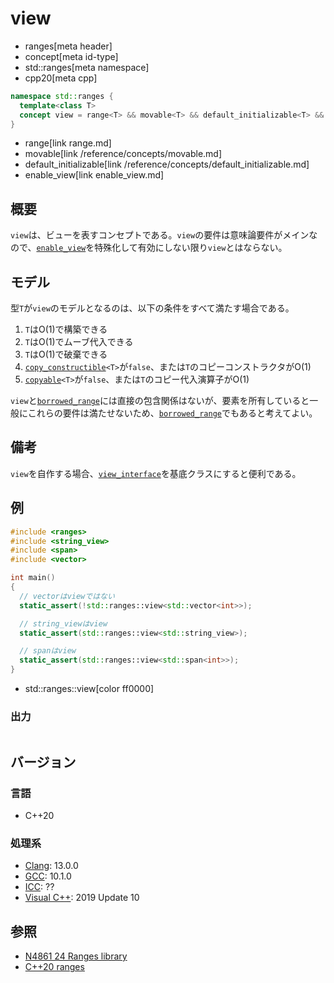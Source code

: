 # view
* ranges[meta header]
* concept[meta id-type]
* std::ranges[meta namespace]
* cpp20[meta cpp]

```cpp
namespace std::ranges {
  template<class T>
  concept view = range<T> && movable<T> && default_initializable<T> && enable_view<T>;
}
```
* range[link range.md]
* movable[link /reference/concepts/movable.md]
* default_initializable[link /reference/concepts/default_initializable.md]
* enable_view[link enable_view.md]

## 概要
`view`は、ビューを表すコンセプトである。`view`の要件は意味論要件がメインなので、[`enable_view`](enable_view.md)を特殊化して有効にしない限り`view`とはならない。

## モデル
型`T`が`view`のモデルとなるのは、以下の条件をすべて満たす場合である。

1. `T`はO(1)で構築できる
2. `T`はO(1)でムーブ代入できる
3. `T`はO(1)で破棄できる
4. [`copy_constructible`](/reference/concepts/copy_constructible.md)`<T>`が`false`、または`T`のコピーコンストラクタがO(1)
5. [`copyable`](/reference/concepts/copyable.md)`<T>`が`false`、または`T`のコピー代入演算子がO(1)

`view`と[`borrowed_range`](borrowed_range.md)には直接の包含関係はないが、要素を所有していると一般にこれらの要件は満たせないため、[`borrowed_range`](borrowed_range.md)でもあると考えてよい。

## 備考
`view`を自作する場合、[`view_interface`](view_interface.md)を基底クラスにすると便利である。

## 例
```cpp example
#include <ranges>
#include <string_view>
#include <span>
#include <vector>

int main()
{
  // vectorはviewではない
  static_assert(!std::ranges::view<std::vector<int>>);

  // string_viewはview
  static_assert(std::ranges::view<std::string_view>);

  // spanはview
  static_assert(std::ranges::view<std::span<int>>);
}
```
* std::ranges::view[color ff0000]

### 出力
```
```

## バージョン
### 言語
- C++20

### 処理系
- [Clang](/implementation.md#clang): 13.0.0
- [GCC](/implementation.md#gcc): 10.1.0
- [ICC](/implementation.md#icc): ??
- [Visual C++](/implementation.md#visual_cpp): 2019 Update 10

## 参照
- [N4861 24 Ranges library](https://timsong-cpp.github.io/cppwp/n4861/ranges)
- [C++20 ranges](https://techbookfest.org/product/5134506308665344)
